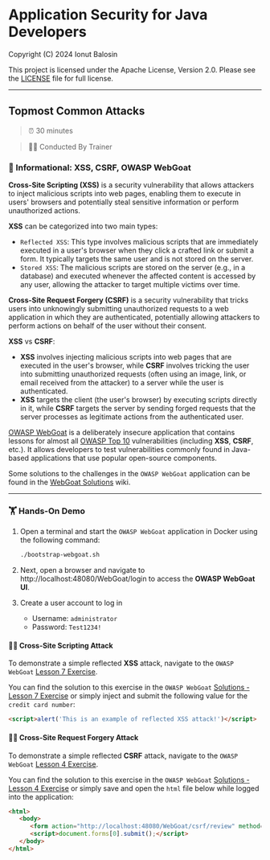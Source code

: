 # Application Security for Java Developers

Copyright (C) 2024 Ionut Balosin

This project is licensed under the Apache License, Version 2.0.
Please see the [LICENSE](license/LICENSE) file for full license.

---

## Topmost Common Attacks

> ⏰ 30 minutes

> 👨‍💼 Conducted By Trainer

### 📖 Informational: XSS, CSRF, OWASP WebGoat

**Cross-Site Scripting (XSS)** is a security vulnerability that allows attackers to inject malicious scripts into web pages, enabling them to execute in users' browsers and potentially steal sensitive information or perform unauthorized actions.

**XSS** can be categorized into two main types:
- `Reflected XSS`: This type involves malicious scripts that are immediately executed in a user's browser when they click a crafted link or submit a form. It typically targets the same user and is not stored on the server.
- `Stored XSS`: The malicious scripts are stored on the server (e.g., in a database) and executed whenever the affected content is accessed by any user, allowing the attacker to target multiple victims over time.

**Cross-Site Request Forgery (CSRF)** is a security vulnerability that tricks users into unknowingly submitting unauthorized requests to a web application in which they are authenticated, potentially allowing attackers to perform actions on behalf of the user without their consent.

**XSS** vs **CSRF**:
- **XSS** involves injecting malicious scripts into web pages that are executed in the user's browser, while **CSRF** involves tricking the user into submitting unauthorized requests (often using an image, link, or email received from the attacker) to a server while the user is authenticated.
- **XSS** targets the client (the user's browser) by executing scripts directly in it, while **CSRF** targets the server by sending forged requests that the server processes as legitimate actions from the authenticated user.

[OWASP WebGoat](https://owasp.org/www-project-webgoat) is a deliberately insecure application that contains lessons for almost all [OWASP Top 10](https://owasp.org/www-project-top-ten/) vulnerabilities (including **XSS**, **CSRF**, etc.). It allows developers to test vulnerabilities commonly found in Java-based applications that use popular open-source components.

Some solutions to the challenges in the `OWASP WebGoat` application can be found in the [WebGoat Solutions](https://github.com/WebGoat/WebGoat/wiki/Main-Exploits) wiki.

---

### 🏋️ Hands-On Demo

1. Open a terminal and start the `OWASP WebGoat` application in Docker using the following command:

   ```bash
   ./bootstrap-webgoat.sh
   ```

2. Next, open a browser and navigate to http://localhost:48080/WebGoat/login to access the **OWASP WebGoat UI**.

3. Create a user account to log in
    - Username: `administrator`
    - Password: `Test1234!`

####  🕵️‍♂️ Cross-Site Scripting Attack

To demonstrate a simple reflected **XSS** attack, navigate to the `OWASP WebGoat` [Lesson 7 Exercise](http://localhost:48080/WebGoat/start.mvc?username=administrator#lesson/CrossSiteScripting.lesson/6).

You can find the solution to this exercise in the `OWASP WebGoat` [Solutions - Lesson 7 Exercise](https://github.com/WebGoat/WebGoat/wiki/Main-Exploits#cross-site-scripting-lesson-7-exercise) or simply inject and submit the following value for the `credit card number`:

   ```html
   <script>alert('This is an example of reflected XSS attack!')</script>
   ```

#### 🕵️‍♂️ Cross-Site Request Forgery Attack

To demonstrate a simple reflected **CSRF** attack, navigate to the `OWASP WebGoat` [Lesson 4 Exercise](http://localhost:48080/WebGoat/start.mvc?username=administrator#lesson/CSRF.lesson/3).

You can find the solution to this exercise in the `OWASP WebGoat` [Solutions - Lesson 4 Exercise](https://github.com/WebGoat/WebGoat/wiki/Main-Exploits#cross-site-request-forgeries-lesson-4-exercise) or simply save and open the `html` file below while logged into the application:

   ```html
   <html>
      <body>
         <form action="http://localhost:48080/WebGoat/csrf/review" method="POST"><input type="hidden" name="reviewText" value="This is an example of an CRSF attack!"><input type="hidden" name="stars" value="5"><input type="hidden" name="validateReq" value="2aa14227b9a13d0bede0388a7fba9aa9"></form>
         <script>document.forms[0].submit();</script>
      </body>
   </html>
   ```

